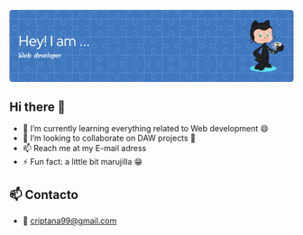 ![Header](./github-header-image.png)

## Hi there 👋


- 🌱 I’m currently learning everything related to Web development 😄
- 👯 I’m looking to collaborate on DAW projects 🤝
- 📫 Reach me at my E-mail adress
- ⚡ Fun fact: a little bit marujilla 😁

## 📫 Contacto

- 📧 [criptana99@gmail.com](mailto:criptana99@gmail.com)


<!--
**laMariCrip/laMariCrip** is a ✨ _special_ ✨ repository because its `README.md` (this file) appears on your GitHub profile.

Here are some ideas to get you started:

- 🔭 I’m currently working on ...
- 🌱 I’m currently learning ...
- 👯 I’m looking to collaborate on ...
- 🤔 I’m looking for help with ...
- 💬 Ask me about ...
- 📫 How to reach me: ...
- 😄 Pronouns: ...
- ⚡ Fun fact: ...
-->

